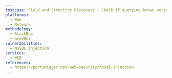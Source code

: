```yaml
---
testcase: Field and Structure Discovery - Check if querying known versus unknown fields with NoSQL operators in the Web (HTTP/HTTPS) service produces different responses, allowing schema enumeration
platforms: 
  - Web
  - Network
methodology: 
  - BlackBox
  - GreyBox
vulnerabilities:
  - NoSQL injection
services:
  - WEB
references:
  - https://portswigger.net/web-security/nosql-injection
---
```

